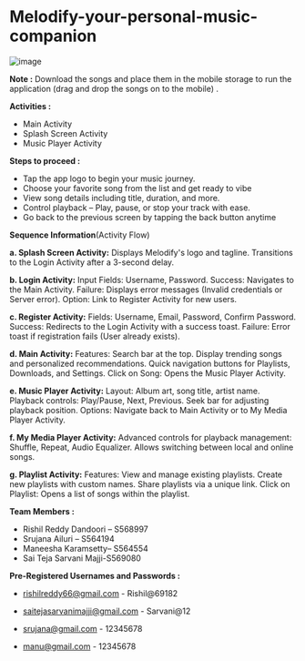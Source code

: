 # Melodify-your-personal-music-companion

![image](https://github.com/user-attachments/assets/99118ac1-7055-4ccc-ab0d-8f14bba18699)

**Note :** Download the songs and place them in the mobile storage to run the application (drag and drop the songs on to the mobile) .

**Activities :**
  - Main Activity
  - Splash Screen Activity
  - Music Player Activity

**Steps to proceed :**
- Tap the app logo to begin your music journey.
- Choose your favorite song from the list and get ready to vibe
- View song details including title, duration, and more.
- Control playback – Play, pause, or stop your track with ease.
- Go back to the previous screen by tapping the back button anytime

**Sequence Information**(Activity Flow)

**a. Splash Screen Activity:**
Displays Melodify's logo and tagline.
Transitions to the Login Activity after a 3-second delay.

**b. Login Activity:**
Input Fields: Username, Password.
Success: Navigates to the Main Activity.
Failure: Displays error messages (Invalid credentials or Server error).
Option: Link to Register Activity for new users.

**c. Register Activity:**
Fields: Username, Email, Password, Confirm Password.
Success: Redirects to the Login Activity with a success toast.
Failure: Error toast if registration fails (User already exists).

**d. Main Activity:**
Features:
Search bar at the top.
Display trending songs and personalized recommendations.
Quick navigation buttons for Playlists, Downloads, and Settings.
Click on Song: Opens the Music Player Activity.

**e. Music Player Activity:**
Layout:
Album art, song title, artist name.
Playback controls: Play/Pause, Next, Previous.
Seek bar for adjusting playback position.
Options: Navigate back to Main Activity or to My Media Player Activity.

**f. My Media Player Activity:**
Advanced controls for playback management: Shuffle, Repeat, Audio Equalizer.
Allows switching between local and online songs.

**g. Playlist Activity:**
Features:
View and manage existing playlists.
Create new playlists with custom names.
Share playlists via a unique link.
Click on Playlist: Opens a list of songs within the playlist.

**Team Members :**
- Rishil Reddy Dandoori – S568997
- Srujana Ailuri – S564194
- Maneesha Karamsetty– S564554
- Sai Teja Sarvani Majji-S569080

 **Pre-Registered Usernames and Passwords :**

- rishilreddy66@gmail.com - Rishil@69182

- saitejasarvanimajji@gmail.com - Sarvani@12
- srujana@gmail.com - 12345678
- manu@gmail.com - 12345678
